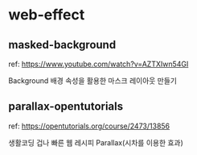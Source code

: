 # web-effect

## masked-background

ref: https://www.youtube.com/watch?v=AZTXIwn54GI

Background 배경 속성을 활용한 마스크 레이아웃 만들기

## parallax-opentutorials

ref: https://opentutorials.org/course/2473/13856

생활코딩 겁나 빠른 웹 레시피 Parallax(시차를 이용한 효과)
